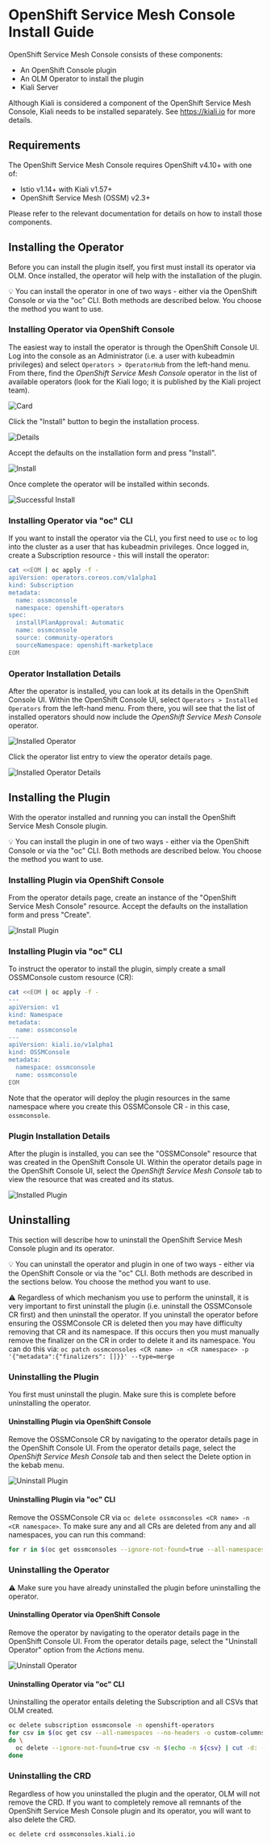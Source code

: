 # OpenShift Service Mesh Console Install Guide

OpenShift Service Mesh Console consists of these components:

- An OpenShift Console plugin
- An OLM Operator to install the plugin
- Kiali Server

Although Kiali is considered a component of the OpenShift Service Mesh Console, Kiali needs to be installed separately. See https://kiali.io for more details.

## Requirements

The OpenShift Service Mesh Console requires OpenShift v4.10+ with one of:

- Istio v1.14+ with Kiali v1.57+
- OpenShift Service Mesh (OSSM) v2.3+

Please refer to the relevant documentation for details on how to install those components.

## Installing the Operator

Before you can install the plugin itself, you first must install its operator via OLM. Once installed, the operator will help with the installation of the plugin.

:bulb: You can install the operator in one of two ways - either via the OpenShift Console or via the "oc" CLI. Both methods are described below. You choose the method you want to use.

### Installing Operator via OpenShift Console

The easiest way to install the operator is through the OpenShift Console UI. Log into the console as an Administrator (i.e. a user with kubeadmin privileges) and select `Operators > OperatorHub` from the left-hand menu. From there, find the _OpenShift Service Mesh Console_ operator in the list of available operators (look for the Kiali logo; it is published by the Kiali project team).

![Card](01-hub-card.png)

Click the "Install" button to begin the installation process.

![Details](02-hub-details.png)

Accept the defaults on the installation form and press "Install".

![Install](03-hub-install.png)

Once complete the operator will be installed within seconds.

![Successful Install](04-hub-successful-install.png)

### Installing Operator via "oc" CLI

If you want to install the operator via the CLI, you first need to use `oc` to log into the cluster as a user that has kubeadmin privileges. Once logged in, create a Subscription resource - this will install the operator:

```bash
cat <<EOM | oc apply -f -
apiVersion: operators.coreos.com/v1alpha1
kind: Subscription
metadata:
  name: ossmconsole
  namespace: openshift-operators
spec:
  installPlanApproval: Automatic
  name: ossmconsole
  source: community-operators
  sourceNamespace: openshift-marketplace
EOM
```

### Operator Installation Details

After the operator is installed, you can look at its details in the OpenShift Console UI. Within the OpenShift Console UI, select `Operators > Installed Operators` from the left-hand menu. From there, you will see that the list of installed operators should now include the _OpenShift Service Mesh Console_ operator.

![Installed Operator](05-ui-installed-ops.png)

Click the operator list entry to view the operator details page.

![Installed Operator Details](06-ui-installed-op-details.png)

## Installing the Plugin

With the operator installed and running you can install the OpenShift Service Mesh Console plugin.

:bulb: You can install the plugin in one of two ways - either via the OpenShift Console or via the "oc" CLI. Both methods are described below. You choose the method you want to use.

### Installing Plugin via OpenShift Console

From the operator details page, create an instance of the "OpenShift Service Mesh Console" resource. Accept the defaults on the installation form and press "Create".

![Install Plugin](07-ui-install-cr.png)

### Installing Plugin via "oc" CLI

To instruct the operator to install the plugin, simply create a small OSSMConsole custom resource (CR):

```bash
cat <<EOM | oc apply -f -
---
apiVersion: v1
kind: Namespace
metadata:
  name: ossmconsole
---
apiVersion: kiali.io/v1alpha1
kind: OSSMConsole
metadata:
  namespace: ossmconsole
  name: ossmconsole
EOM
```

Note that the operator will deploy the plugin resources in the same namespace where you create this OSSMConsole CR - in this case, `ossmconsole`.

### Plugin Installation Details

After the plugin is installed, you can see the "OSSMConsole" resource that was created in the OpenShift Console UI. Within the operator details page in the OpenShift Console UI, select the _OpenShift Service Mesh Console_ tab to view the resource that was created and its status.

![Installed Plugin](08-ui-installed-cr.png)

## Uninstalling

This section will describe how to uninstall the OpenShift Service Mesh Console plugin and its operator.

:bulb: You can uninstall the operator and plugin in one of two ways - either via the OpenShift Console or via the "oc" CLI. Both methods are described in the sections below. You choose the method you want to use.

:warning: Regardless of which mechanism you use to perform the uninstall, it is very important to first uninstall the plugin (i.e. uninstall the OSSMConsole CR first) and then uninstall the operator. If you uninstall the operator before ensuring the OSSMConsole CR is deleted then you may have difficulty removing that CR and its namespace. If this occurs then you must manually remove the finalizer on the CR in order to delete it and its namespace. You can do this via: `oc patch ossmconsoles <CR name> -n <CR namespace> -p '{"metadata":{"finalizers": []}}' --type=merge `

### Uninstalling the Plugin

You first must uninstall the plugin. Make sure this is complete before uninstalling the operator.

#### Uninstalling Plugin via OpenShift Console

Remove the OSSMConsole CR by navigating to the operator details page in the OpenShift Console UI. From the operator details page, select the _OpenShift Service Mesh Console_ tab and then select the Delete option in the kebab menu.

![Uninstall Plugin](09-ui-uninstall-cr.png)

#### Uninstalling Plugin via "oc" CLI

Remove the OSSMConsole CR via `oc delete ossmconsoles <CR name> -n <CR namespace>`. To make sure any and all CRs are deleted from any and all namespaces, you can run this command:

```sh
for r in $(oc get ossmconsoles --ignore-not-found=true --all-namespaces -o custom-columns=NS:.metadata.namespace,N:.metadata.name --no-headers | sed 's/  */:/g'); do oc delete ossmconsoles -n $(echo $r|cut -d: -f1) $(echo $r|cut -d: -f2); done
```

### Uninstalling the Operator

:warning: Make sure you have already uninstalled the plugin before uninstalling the operator.

#### Uninstalling Operator via OpenShift Console

Remove the operator by navigating to the operator details page in the OpenShift Console UI. From the operator details page, select the "Uninstall Operator" option from the _Actions_ menu.

![Uninstall Operator](10-ui-uninstall-op.png)

#### Uninstalling Operator via "oc" CLI

Uninstalling the operator entails deleting the Subscription and all CSVs that OLM created.

```sh
oc delete subscription ossmconsole -n openshift-operators
for csv in $(oc get csv --all-namespaces --no-headers -o custom-columns=NS:.metadata.namespace,N:.metadata.name | sed 's/  */:/g' | grep ossmconsole) ;\
do \
  oc delete --ignore-not-found=true csv -n $(echo -n ${csv} | cut -d: -f1) $(echo -n ${csv} | cut -d: -f2) ;\
done
```

### Uninstalling the CRD

Regardless of how you uninstalled the plugin and the operator, OLM will not remove the CRD. If you want to completely remove all remnants of the OpenShift Service Mesh Console plugin and its operator, you will want to also delete the CRD.

```sh
oc delete crd ossmconsoles.kiali.io
```
